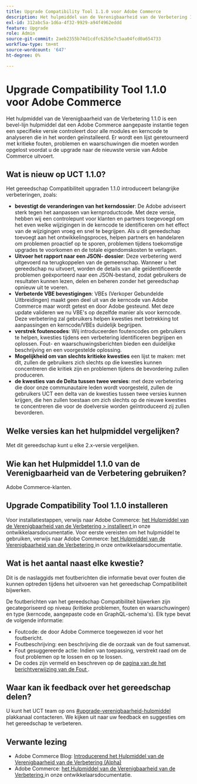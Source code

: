 ```yaml
---
title: Upgrade Compatibility Tool 1.1.0 voor Adobe Commerce
description: Het hulpmiddel van de Verenigbaarheid van de Verbetering 1.1.0 is een bevel-lijn hulpmiddel dat een Adobe Commerce aangepaste instantie tegen een specifieke versie controleert door alle modules en kerncode te analyseren die in het worden geïnstalleerd. Er wordt een lijst geretourneerd met kritieke fouten, problemen en waarschuwingen die moeten worden opgelost voordat u de upgrade naar de nieuwste versie van Adobe Commerce uitvoert.
exl-id: 312abc5a-1d6a-4f32-9929-a94f4962eddd
feature: Upgrade
role: Admin
source-git-commit: 2aeb2355b74d1cdfc62b5e7c5aa04fcd0a654733
workflow-type: tm+mt
source-wordcount: '647'
ht-degree: 0%

---
```


# Upgrade Compatibility Tool 1.1.0 voor Adobe Commerce

Het hulpmiddel van de Verenigbaarheid van de Verbetering 1.1.0 is een bevel-lijn hulpmiddel dat een Adobe Commerce aangepaste instantie tegen een specifieke versie controleert door alle modules en kerncode te analyseren die in het worden geïnstalleerd. Er wordt een lijst geretourneerd met kritieke fouten, problemen en waarschuwingen die moeten worden opgelost voordat u de upgrade naar de nieuwste versie van Adobe Commerce uitvoert.

## Wat is nieuw op UCT 1.1.0?

Het gereedschap Compatibiliteit upgraden 1.1.0 introduceert belangrijke verbeteringen, zoals:

* **bevestigt de veranderingen van het kerndossier**: De Adobe adviseert sterk tegen het aanpassen van kernproductcode. Met deze versie, hebben wij een controlepunt voor klanten en partners toegevoegd om het even welke wijzigingen in de kerncode te identificeren om het effect van de wijzigingen vroeg en snel te begrijpen. Als u dit gereedschap toevoegt aan het ontwikkelingsproces, helpen partners en handelaren om problemen proactief op te sporen, problemen tijdens toekomstige upgrades te voorkomen en de totale eigendomskosten te verlagen.
* **Uitvoer het rapport naar een JSON- dossier**: Deze verbetering werd uitgevoerd na terugkoppelen van de gemeenschap. Wanneer u het gereedschap nu uitvoert, worden de details van alle geïdentificeerde problemen geëxporteerd naar een JSON-bestand, zodat gebruikers de resultaten kunnen lezen, delen en beheren zonder het gereedschap opnieuw uit te voeren.
* **Verbeterde VBE bevestigingen**: VBEs (Verkoper Gebundelde Uitbreidingen) maakt geen deel uit van de kerncode van Adobe Commerce maar wordt getest en door Adobe gesteund. Met deze update valideren we nu VBE&#39;s op dezelfde manier als voor kerncode. Deze verbetering zal gebruikers helpen kwesties met betrekking tot aanpassingen en kerncode/VBEs duidelijk begrijpen.
* **verstrek foutencodes**: Wij introduceerden foutencodes om gebruikers te helpen, kwesties tijdens een verbetering identificeren begrijpen en oplossen. Fout- en waarschuwingsberichten bieden een duidelijke beschrijving en een voorgestelde oplossing.
* **Mogelijkheid om van slechts kritieke kwesties** een lijst te maken: met dit, zullen de gebruikers zich slechts op die kwesties kunnen concentreren die kritiek zijn en problemen tijdens de bevordering zullen produceren.
* **de kwesties van de Delta tussen twee versies**: met deze verbetering die door onze communautaire leden wordt voorgesteld, zullen de gebruikers UCT een delta van de kwesties tussen twee versies kunnen krijgen, die hen zullen toestaan om zich slechts op de nieuwe kwesties te concentreren die voor de doelversie worden geïntroduceerd zij zullen bevorderen.

## Welke versies kan het hulpmiddel vergelijken?

Met dit gereedschap kunt u elke 2.x-versie vergelijken.

## Wie kan het Hulpmiddel 1.1.0 van de Verenigbaarheid van de Verbetering gebruiken?

Adobe Commerce-klanten.

## Upgrade Compatibility Tool 1.1.0 installeren

Voor installatiestappen, verwijs naar Adobe Commerce: [ het Hulpmiddel van de Verenigbaarheid van de Verbetering > installeert ](https://experienceleague.adobe.com/en/docs/commerce-operations/upgrade-guide/upgrade-compatibility-tool/use-upgrade-compatibility-tool/run) in onze ontwikkelaarsdocumentatie. Voor eerste vereisten om het hulpmiddel te gebruiken, verwijs naar Adobe Commerce: [ het Hulpmiddel van de Verenigbaarheid van de Verbetering ](https://experienceleague.adobe.com/en/docs/commerce-operations/upgrade-guide/upgrade-compatibility-tool/prerequisites) in onze ontwikkelaarsdocumentatie.

## Wat is het aantal naast elke kwestie?

Dit is de naslaggids met foutberichten die informatie bevat over fouten die kunnen optreden tijdens het uitvoeren van het gereedschap Compatibiliteit bijwerken.

De foutberichten van het gereedschap Compatibiliteit bijwerken zijn gecategoriseerd op niveau (kritieke problemen, fouten en waarschuwingen) en type (kerncode, aangepaste code en GraphQL-schema&#39;s). Elk type bevat de volgende informatie:

* Foutcode: de door Adobe Commerce toegewezen id voor het foutbericht.
* Foutbeschrijving: een beschrijving die de oorzaak van de fout samenvat.
* Fout gesuggereerde actie: Indien van toepassing, verstrekt raad om de fout problemen op te lossen en op te lossen.
* De codes zijn vermeld en beschreven op de [ pagina van de het berichtverwijzing van de Fout ](https://experienceleague.adobe.com/en/docs/commerce-operations/upgrade-guide/upgrade-compatibility-tool/reporting/error-messages).

## Waar kan ik feedback over het gereedschap delen?

U kunt het UCT team op ons [ #upgrade-verenigbaarheid-hulpmiddel ](https://magentocommeng.slack.com/archives/C019Y143U9F) plakkanaal contacteren. We kijken uit naar uw feedback en suggesties om het gereedschap te verbeteren.

## Verwante lezing

* Adobe Commerce Blog: [ Introducerend het Hulpmiddel van de Verenigbaarheid van de Verbetering (Alpha) ](https://magento.com/blog/magento-news/introducing-upgrade-compatibility-tool)
* Adobe Commerce: [ het Hulpmiddel van de Verenigbaarheid van de Verbetering ](https://experienceleague.adobe.com/en/docs/commerce-operations/upgrade-guide/upgrade-compatibility-tool/overview) in onze ontwikkelaarsdocumentatie.

